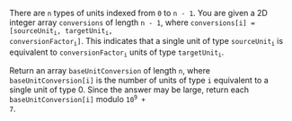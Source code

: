There are `n` types of units indexed from `0` to `n - 1`. You are given a 2D integer array `conversions` of length `n - 1`, where <code>conversions[i] = [sourceUnit<sub>i</sub>, targetUnit<sub>i</sub>, conversionFactor<sub>i</sub>]</code>. This indicates that a single unit of type <code>sourceUnit<sub>i</sub></code> is equivalent to <code>conversionFactor<sub>i</sub></code> units of type <code>targetUnit<sub>i</sub></code>.

Return an array `baseUnitConversion` of length `n`, where `baseUnitConversion[i]` is the number of units of type `i` equivalent to a single unit of type 0. Since the answer may be large, return each `baseUnitConversion[i]` modulo <code>10<sup>9</sup> + 7</code>.
